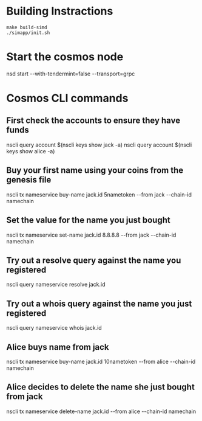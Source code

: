 # Building Instractions

```
make build-simd
./simapp/init.sh
```

# Start the cosmos node

nsd start --with-tendermint=false --transport=grpc

# Cosmos CLI commands

## First check the accounts to ensure they have funds
nscli query account $(nscli keys show jack -a)
nscli query account $(nscli keys show alice -a)

## Buy your first name using your coins from the genesis file
nscli tx nameservice buy-name jack.id 5nametoken --from jack --chain-id namechain

## Set the value for the name you just bought
nscli tx nameservice set-name jack.id 8.8.8.8 --from jack --chain-id namechain

## Try out a resolve query against the name you registered
nscli query nameservice resolve jack.id

## Try out a whois query against the name you just registered
nscli query nameservice whois jack.id

## Alice buys name from jack
nscli tx nameservice buy-name jack.id 10nametoken --from alice --chain-id namechain

## Alice decides to delete the name she just bought from jack
nscli tx nameservice delete-name jack.id --from alice --chain-id namechain